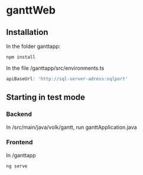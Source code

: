 # ganttWeb

## Installation

In the folder ganttapp:
```console
npm install
```

In the file /ganttapp/src/environments.ts
```typescript
apiBaseUrl: 'http://sql-server-adress:sqlport'
```
## Starting in test mode

### Backend
In /src/main/java/volk/gantt, run ganttApplication.java

### Frontend
In /ganttapp
```console
ng serve
```

